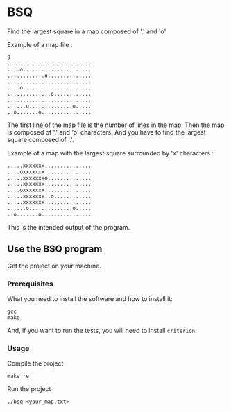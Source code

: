 # BSQ

Find the largest square in a map composed of '.' and 'o'

Example of a map file :

```
9
...........................
....o......................
............o..............
...........................
....o......................
..............o............
...........................
......o..............o.....
..o.......o................
```

The first line of the map file is the number of lines in the map.
Then the map is composed of '.' and 'o' characters. And you have to find the largest square composed of '.'.

Example of a map with the largest square surrounded by 'x' characters :

```
.....xxxxxxx...............
....oxxxxxxx...............
.....xxxxxxxo..............
.....xxxxxxx...............
....oxxxxxxx...............
.....xxxxxxx..o............
.....xxxxxxx...............
......o..............o.....
..o.......o................
```

This is the intended output of the program.

## Use the BSQ program

Get the project on your machine.

### Prerequisites

What you need to install the software and how to install it:

```
gcc
make
```

And, if you want to run the tests, you will need to install `criterion`.

### Usage

Compile the project

```
make re
```

Run the project

```
./bsq <your_map.txt>
```